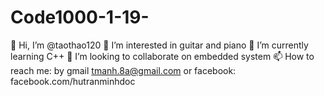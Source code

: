 # Code1000-1-19-
👋 Hi, I’m @taothao120
👀 I’m interested in guitar and piano
🌱 I’m currently learning C++
💞️ I’m looking to collaborate on embedded system
📫 How to reach me: by gmail tmanh.8a@gmail.com or facebook: facebook.com/hutranminhdoc
